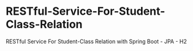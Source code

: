 # RESTful-Service-For-Student-Class-Relation
RESTful Service For Student-Class Relation with Spring Boot - JPA - H2
